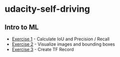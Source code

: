 # udacity-self-driving


## Intro to ML
- [Exercise 1](Intro-to-ML/exercise1/) - Calculate IoU and Precision / Recall
- [Exercise 2](Intro-to-ML/exercise2/) - Visualize images and bounding boxes
- [Exercise 3](Intro-to-ML/exercise3/) - Create TF Record